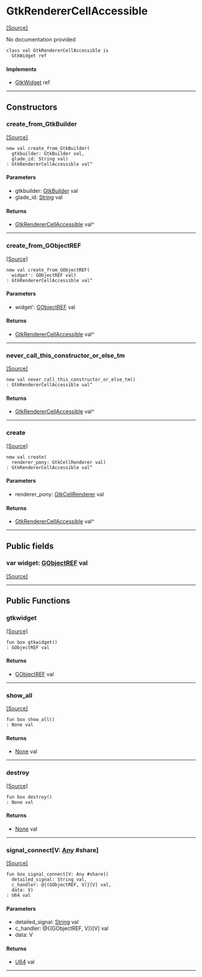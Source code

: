 # GtkRendererCellAccessible
<span class="source-link">[[Source]](src/gtk3/GtkRendererCellAccessible.md#L6)</span>

No documentation provided


```pony
class val GtkRendererCellAccessible is
  GtkWidget ref
```

#### Implements

* [GtkWidget](gtk3-GtkWidget.md) ref

---

## Constructors

### create_from_GtkBuilder
<span class="source-link">[[Source]](src/gtk3/GtkRendererCellAccessible.md#L14)</span>


```pony
new val create_from_GtkBuilder(
  gtkbuilder: GtkBuilder val,
  glade_id: String val)
: GtkRendererCellAccessible val^
```
#### Parameters

*   gtkbuilder: [GtkBuilder](gtk3-GtkBuilder.md) val
*   glade_id: [String](builtin-String.md) val

#### Returns

* [GtkRendererCellAccessible](gtk3-GtkRendererCellAccessible.md) val^

---

### create_from_GObjectREF
<span class="source-link">[[Source]](src/gtk3/GtkRendererCellAccessible.md#L17)</span>


```pony
new val create_from_GObjectREF(
  widget': GObjectREF val)
: GtkRendererCellAccessible val^
```
#### Parameters

*   widget': [GObjectREF](minimal-browser-..-gobject-GObjectREF.md) val

#### Returns

* [GtkRendererCellAccessible](gtk3-GtkRendererCellAccessible.md) val^

---

### never_call_this_constructor_or_else_tm
<span class="source-link">[[Source]](src/gtk3/GtkRendererCellAccessible.md#L20)</span>


```pony
new val never_call_this_constructor_or_else_tm()
: GtkRendererCellAccessible val^
```

#### Returns

* [GtkRendererCellAccessible](gtk3-GtkRendererCellAccessible.md) val^

---

### create
<span class="source-link">[[Source]](src/gtk3/GtkRendererCellAccessible.md#L24)</span>


```pony
new val create(
  renderer_pony: GtkCellRenderer val)
: GtkRendererCellAccessible val^
```
#### Parameters

*   renderer_pony: [GtkCellRenderer](gtk3-GtkCellRenderer.md) val

#### Returns

* [GtkRendererCellAccessible](gtk3-GtkRendererCellAccessible.md) val^

---

## Public fields

### var widget: [GObjectREF](minimal-browser-..-gobject-GObjectREF.md) val
<span class="source-link">[[Source]](src/gtk3/GtkRendererCellAccessible.md#L10)</span>



---

## Public Functions

### gtkwidget
<span class="source-link">[[Source]](src/gtk3/GtkRendererCellAccessible.md#L12)</span>


```pony
fun box gtkwidget()
: GObjectREF val
```

#### Returns

* [GObjectREF](minimal-browser-..-gobject-GObjectREF.md) val

---

### show_all
<span class="source-link">[[Source]](src/gtk3/GtkWidget.md#L4)</span>


```pony
fun box show_all()
: None val
```

#### Returns

* [None](builtin-None.md) val

---

### destroy
<span class="source-link">[[Source]](src/gtk3/GtkWidget.md#L7)</span>


```pony
fun box destroy()
: None val
```

#### Returns

* [None](builtin-None.md) val

---

### signal_connect\[V: [Any](builtin-Any.md) #share\]
<span class="source-link">[[Source]](src/gtk3/GtkWidget.md#L10)</span>


```pony
fun box signal_connect[V: Any #share](
  detailed_signal: String val,
  c_handler: @{(GObjectREF, V)}[V] val,
  data: V)
: U64 val
```
#### Parameters

*   detailed_signal: [String](builtin-String.md) val
*   c_handler: @{(GObjectREF, V)}[V] val
*   data: V

#### Returns

* [U64](builtin-U64.md) val

---

